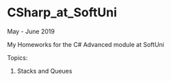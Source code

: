 # CSharp_at_SoftUni
May - June 2019

My Homeworks for the C# Advanced module at SoftUni

Topics:
1. Stacks and Queues
